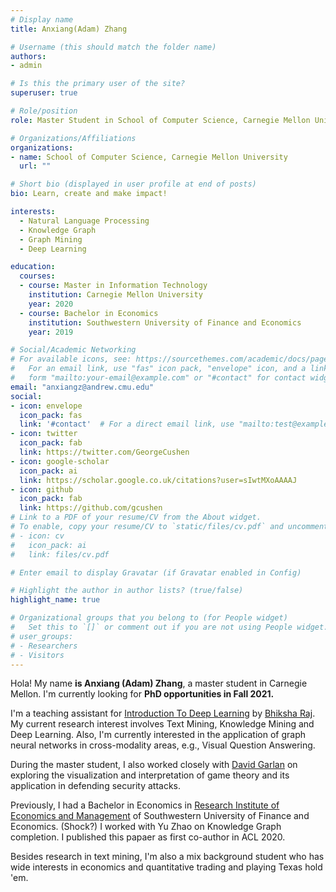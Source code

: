 ```yaml
---
# Display name
title: Anxiang(Adam) Zhang

# Username (this should match the folder name)
authors:
- admin

# Is this the primary user of the site?
superuser: true

# Role/position
role: Master Student in School of Computer Science, Carnegie Mellon University.

# Organizations/Affiliations
organizations:
- name: School of Computer Science, Carnegie Mellon University
  url: ""

# Short bio (displayed in user profile at end of posts)
bio: Learn, create and make impact!

interests:
  - Natural Language Processing
  - Knowledge Graph
  - Graph Mining
  - Deep Learning

education:
  courses:
  - course: Master in Information Technology
    institution: Carnegie Mellon University
    year: 2020
  - course: Bachelor in Economics
    institution: Southwestern University of Finance and Economics
    year: 2019

# Social/Academic Networking
# For available icons, see: https://sourcethemes.com/academic/docs/page-builder/#icons
#   For an email link, use "fas" icon pack, "envelope" icon, and a link in the
#   form "mailto:your-email@example.com" or "#contact" for contact widget.
email: "anxiangz@andrew.cmu.edu"
social:
- icon: envelope
  icon_pack: fas
  link: '#contact'  # For a direct email link, use "mailto:test@example.org".
- icon: twitter
  icon_pack: fab
  link: https://twitter.com/GeorgeCushen
- icon: google-scholar
  icon_pack: ai
  link: https://scholar.google.co.uk/citations?user=sIwtMXoAAAAJ
- icon: github
  icon_pack: fab
  link: https://github.com/gcushen
# Link to a PDF of your resume/CV from the About widget.
# To enable, copy your resume/CV to `static/files/cv.pdf` and uncomment the lines below.
# - icon: cv
#   icon_pack: ai
#   link: files/cv.pdf

# Enter email to display Gravatar (if Gravatar enabled in Config)

# Highlight the author in author lists? (true/false)
highlight_name: true

# Organizational groups that you belong to (for People widget)
#   Set this to `[]` or comment out if you are not using People widget.
# user_groups:
# - Researchers
# - Visitors
---
```


Hola! My name **is Anxiang (Adam) Zhang**, a master student in Carnegie Mellon. I'm currently looking for **PhD opportunities in Fall 2021.**

I'm a teaching assistant for [Introduction To Deep Learning](https://deeplearning.cs.cmu.edu/F20/index.html) by [Bhiksha Raj](http://mlsp.cs.cmu.edu/people/bhiksha/). My current research interest involves Text Mining, Knowledge Mining and Deep Learning. Also, I'm currently interested in the application of graph neural networks in cross-modality areas, e.g., Visual Question Answering. 

During the master student, I also worked closely with [David Garlan](https://www.cs.cmu.edu/~garlan/) on exploring the visualization and interpretation of game theory and its application in defending security attacks.

Previously, I had a Bachelor in Economics in [Research Institute of Economics and Management](https://e.swufe.edu.cn/RESEARCH.htm) of Southwestern University of Finance and Economics. (Shock?) I worked with Yu Zhao on Knowledge Graph completion. I published this papaer as first co-author in ACL 2020. 

Besides research in text mining, I'm also a mix background student who has wide interests in economics and quantitative trading and playing Texas hold 'em.
